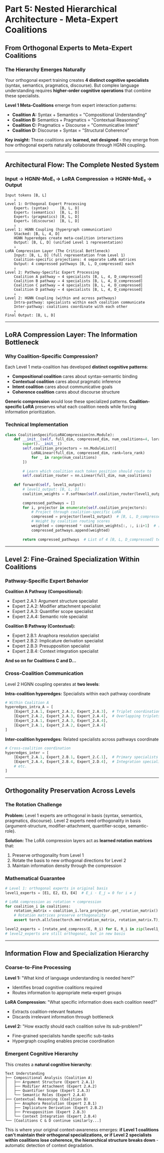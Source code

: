 # Part 5: Nested Hierarchical Architecture - Meta-Expert Coalitions

## **From Orthogonal Experts to Meta-Expert Coalitions**

### **The Hierarchy Emerges Naturally**

Your orthogonal expert training creates **4 distinct cognitive specialists** (syntax, semantics, pragmatics, discourse). But complex language understanding requires **higher-order cognitive operations** that combine these specialists.

**Level 1 Meta-Coalitions** emerge from expert interaction patterns:
- **Coalition A:** Syntax + Semantics = "Compositional Understanding" 
- **Coalition B:** Semantics + Pragmatics = "Contextual Reasoning"
- **Coalition C:** Pragmatics + Discourse = "Communicative Intent"
- **Coalition D:** Discourse + Syntax = "Structural Coherence"

**Key insight:** These coalitions are **learned, not designed** - they emerge from how orthogonal experts naturally collaborate through HGNN coupling.

---

## **Architectural Flow: The Complete Nested System**

### **Input → HGNN-MoE₁ → LoRA Compression → HGNN-MoE₂ → Output**

```
Input tokens [B, L]
    ↓
Level 1: Orthogonal Expert Processing
    Expert₁ (syntax)     [B, L, D]
    Expert₂ (semantics)  [B, L, D]  
    Expert₃ (pragmatics) [B, L, D]
    Expert₄ (discourse)  [B, L, D]
    ↓
Level 1: HGNN Coupling (hypergraph communication)
    Stacked: [B, L, 4, D]
    HGNN hyperedges create meta-coalition interactions
    Output: [B, L, D] (unified Level 1 representation)
    ↓
LoRA Compression Layer (The Critical Bottleneck)
    Input: [B, L, D] (full representation from Level 1)
    Coalition-specific projections: 4 separate LoRA matrices
    Output: 4 compressed pathways [B, L, D_compressed] each
    ↓
Level 2: Pathway-Specific Expert Processing  
    Coalition A pathway → 4 specialists [B, L, 4, D_compressed]
    Coalition B pathway → 4 specialists [B, L, 4, D_compressed]
    Coalition C pathway → 4 specialists [B, L, 4, D_compressed] 
    Coalition D pathway → 4 specialists [B, L, 4, D_compressed]
    ↓
Level 2: HGNN Coupling (within and across pathways)
    Intra-pathway: specialists within each coalition communicate
    Inter-pathway: coalitions coordinate with each other
    ↓
Final Output: [B, L, D]
```

---

## **LoRA Compression Layer: The Information Bottleneck**

### **Why Coalition-Specific Compression?**

Each Level 1 meta-coalition has developed **distinct cognitive patterns**:
- **Compositional coalition** cares about syntax-semantic binding
- **Contextual coalition** cares about pragmatic inference
- **Intent coalition** cares about communicative goals
- **Coherence coalition** cares about discourse structure

**Generic compression** would lose these specialized patterns.
**Coalition-specific LoRA** preserves what each coalition needs while forcing information prioritization.

### **Technical Implementation**

```python
class CoalitionSpecificLoRACompression(nn.Module):
    def __init__(self, full_dim, compressed_dim, num_coalitions=4, lora_rank=64):
        super().__init__()
        self.coalition_projectors = nn.ModuleList([
            LoRALinear(full_dim, compressed_dim, rank=lora_rank) 
            for _ in range(num_coalitions)
        ])
        
        # Learn which coalition each token position should route to
        self.coalition_router = nn.Linear(full_dim, num_coalitions)
        
    def forward(self, level1_output):
        # level1_output: [B, L, D]
        coalition_weights = F.softmax(self.coalition_router(level1_output), dim=-1)  # [B, L, 4]
        
        compressed_pathways = []
        for i, projector in enumerate(self.coalition_projectors):
            # Project through coalition-specific LoRA
            compressed = projector(level1_output)  # [B, L, D_compressed]
            # Weight by coalition routing scores
            weighted = compressed * coalition_weights[:, :, i:i+1]  # [B, L, D_compressed]
            compressed_pathways.append(weighted)
            
        return compressed_pathways  # List of 4 [B, L, D_compressed] tensors
```

---

## **Level 2: Fine-Grained Specialization Within Coalitions**

### **Pathway-Specific Expert Behavior**

**Coalition A Pathway (Compositional):**
- Expert 2.A.1: Argument structure specialist
- Expert 2.A.2: Modifier attachment specialist  
- Expert 2.A.3: Quantifier scope specialist
- Expert 2.A.4: Semantic role specialist

**Coalition B Pathway (Contextual):**
- Expert 2.B.1: Anaphora resolution specialist
- Expert 2.B.2: Implicature derivation specialist
- Expert 2.B.3: Presupposition specialist  
- Expert 2.B.4: Context integration specialist

**And so on for Coalitions C and D...**

### **Cross-Coalition Communication**

Level 2 HGNN coupling operates at **two levels**:

**Intra-coalition hyperedges:** Specialists within each pathway coordinate
```python
# Within Coalition A
hyperedges_intra_A = [
    [Expert_2.A.1, Expert_2.A.2, Expert_2.A.3],  # Triplet coordination
    [Expert_2.A.2, Expert_2.A.3, Expert_2.A.4],  # Overlapping triplets
    [Expert_2.A.1, Expert_2.A.3, Expert_2.A.4],
    [Expert_2.A.1, Expert_2.A.2, Expert_2.A.4]
]
```

**Inter-coalition hyperedges:** Related specialists across pathways coordinate
```python
# Cross-coalition coordination
hyperedges_inter = [
    [Expert_2.A.1, Expert_2.B.1, Expert_2.C.1],  # Primary specialists coordinate
    [Expert_2.A.4, Expert_2.B.4, Expert_2.D.4],  # Integration specialists coordinate
    # etc.
]
```

---

## **Orthogonality Preservation Across Levels**

### **The Rotation Challenge**

**Problem:** Level 1 experts are orthogonal in basis {syntax, semantics, pragmatics, discourse}. Level 2 experts need orthogonality in basis {argument-structure, modifier-attachment, quantifier-scope, semantic-role}.

**Solution:** The LoRA compression layers act as **learned rotation matrices** that:
1. Preserve orthogonality from Level 1
2. Rotate the basis to new orthogonal directions for Level 2
3. Maintain information density through the compression

### **Mathematical Guarantee**

```python
# Level 1: orthogonal experts in original basis
level1_experts = [E1, E2, E3, E4]  # E_i · E_j = 0 for i ≠ j

# LoRA compression as rotation + compression
for coalition_i in coalitions:
    rotation_matrix = coalition_i.lora_projector.get_rotation_matrix()
    # Rotation matrices preserve orthogonality
    assert torch.allclose(torch.mm(rotation_matrix, rotation_matrix.T), torch.eye(4))
    
level2_experts = [rotate_and_compress(E, R_i) for E, R_i in zip(level1_experts, rotation_matrices)]
# level2_experts are still orthogonal, but in new basis
```

---

## **Information Flow and Specialization Hierarchy**

### **Coarse-to-Fine Processing**

**Level 1:** "What kind of language understanding is needed here?"
- Identifies broad cognitive coalitions required
- Routes information to appropriate meta-expert groups

**LoRA Compression:** "What specific information does each coalition need?"
- Extracts coalition-relevant features
- Discards irrelevant information through bottleneck

**Level 2:** "How exactly should each coalition solve its sub-problem?"
- Fine-grained specialists handle specific sub-tasks
- Hypergraph coupling enables precise coordination

### **Emergent Cognitive Hierarchy**

This creates a **natural cognitive hierarchy**:
```
Text Understanding
├── Compositional Analysis (Coalition A)
│   ├── Argument Structure (Expert 2.A.1)
│   ├── Modifier Attachment (Expert 2.A.2)  
│   ├── Quantifier Scope (Expert 2.A.3)
│   └── Semantic Roles (Expert 2.A.4)
├── Contextual Reasoning (Coalition B)
│   ├── Anaphora Resolution (Expert 2.B.1)
│   ├── Implicature Derivation (Expert 2.B.2)
│   ├── Presupposition (Expert 2.B.3)
│   └── Context Integration (Expert 2.B.4)
└── [Coalitions C & D continue similarly...]
```

This is where your original context-awareness emerges: **if Level 1 coalitions can't maintain their orthogonal specializations, or if Level 2 specialists within coalitions lose coherence, the hierarchical structure breaks down** - automatic detection of context degradation.

